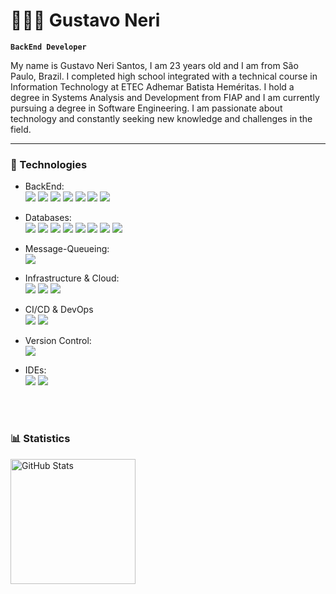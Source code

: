 # 🧑🏽‍💻 Gustavo Neri

**`BackEnd Developer`**

My name is Gustavo Neri Santos, I am 23 years old and I am from São Paulo, Brazil. I completed high school integrated with a technical course in Information Technology at ETEC Adhemar Batista Heméritas. I hold a degree in Systems Analysis and Development from FIAP and I am currently pursuing a degree in Software Engineering. I am passionate about technology and constantly seeking new knowledge and challenges in the field.

---

### 🤖 Technologies

- BackEnd:<br>
<img src="https://img.shields.io/badge/Node.js-43853D?style=for-the-badge&logo=node.js&logoColor=white"/> <img src="https://img.shields.io/badge/JavaScript-F7DF1E?style=for-the-badge&logo=javascript&logoColor=black"/> <img src="https://img.shields.io/badge/TypeScript-007ACC?style=for-the-badge&logo=typescript&logoColor=white"/> <img src="https://img.shields.io/badge/Express.js-404D59?style=for-the-badge"/> <img src="https://img.shields.io/badge/Nest.js-DD0031?style=for-the-badge"/> <img src="https://img.shields.io/badge/Java-ED8B00?style=for-the-badge&logo=openjdk&logoColor=white"/> <img src="https://img.shields.io/badge/Spring-6DB33F?style=for-the-badge&logo=spring&logoColor=white"/>

- Databases:<br>
<img src="https://img.shields.io/badge/MySQL-00000F?style=for-the-badge&logo=mysql&logoColor=white"/> <img src="https://img.shields.io/badge/PostgreSQL-316192?style=for-the-badge&logo=postgresql&logoColor=white"/> <img src="https://img.shields.io/badge/MongoDB-4EA94B?style=for-the-badge&logo=mongodb&logoColor=white"/> <img src="https://img.shields.io/badge/SQLite-07405E?style=for-the-badge&logo=sqlite&logoColor=white"/> <img src="https://img.shields.io/badge/Prisma-3982CE?style=for-the-badge&logo=Prisma&logoColor=white"/> <img src="https://img.shields.io/badge/Sequelize-52B0E7?style=for-the-badge&logo=Sequelize&logoColor=white"/> <img src="https://img.shields.io/badge/TypeORM-E34F26?style=for-the-badge"/> <img src="https://img.shields.io/badge/Mongoose-CC2927?style=for-the-badge"/>

- Message-Queueing:<br>
       <img src="https://img.shields.io/badge/rabbitmq-%23FF6600.svg?&style=for-the-badge&logo=rabbitmq&logoColor=white">

- Infrastructure & Cloud:<br>
<img src="https://img.shields.io/badge/Docker-52B0E7?style=for-the-badge"/> <img src="https://img.shields.io/badge/Kubernetes-3982CE?style=for-the-badge"/> <img src="https://img.shields.io/badge/ArgoCD-E34F26?style=for-the-badge"/>

- CI/CD & DevOps<br>
<img src="https://img.shields.io/badge/GitHub_Actions-2088FF?style=for-the-badge&logo=github-actions&logoColor=white"/> <img src="https://img.shields.io/badge/GitLab_CI-330F63?style=for-the-badge&logo=gitlab&logoColor=white"/>

- Version Control:<br>
       <img src="https://img.shields.io/badge/GIT-E44C30?style=for-the-badge&logo=git&logoColor=white"/>

- IDEs:<br>
<img src="https://img.shields.io/badge/IntelliJ_IDEA-000000.svg?style=for-the-badge&logo=intellij-idea&logoColor=white"/> <img src="https://img.shields.io/badge/Visual_Studio_Code-0078D4?style=for-the-badge&logo=visual%20studio%20code&logoColor=white"/>

<br/>
<br/>

### 📊 Statistics

<p>
<img 
      align="left" 
      alt="GitHub Stats" 
      height="200" 
      src="https://github-readme-stats.vercel.app/api/top-langs/?username=NeriJyu&theme=tokyonight&layout=compact&custom_title=Technologies&langs_count=30" 
  />

</p>
